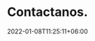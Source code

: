 ---
title: "Contactanos."
date: 2022-01-08T11:25:11+06:00
subTitle: >
          Lorem ipsum dolor sit amet, consetetur sadipscing elitr, sed diam nonumy eirmod tempor invidunt ut labore et dolore magna aliquyam erat, sed diam voluptua. At vero eos accusam et justo duo dolores ea rebum Stet clita.
---